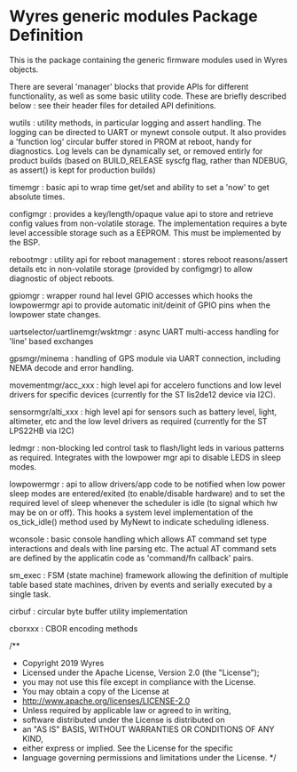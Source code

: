 # Wyres generic modules Package Definition

This is the package containing the generic firmware modules used in Wyres objects.

There are several 'manager' blocks that provide APIs for different functionality, as well as some basic utility code. These are briefly described below : see their header files for detailed API definitions.

wutils : utility methods, in particular logging and assert handling. The logging can be directed to UART or mynewt console output. It also provides a 'function log' circular buffer stored in PROM at reboot, handy for diagnostics. Log levels can be dynamically set, or removed entirly for product builds (based on BUILD_RELEASE syscfg flag, rather than NDEBUG, as assert() is kept for production builds)

timemgr : basic api to wrap time get/set and ability to set a 'now' to get absolute times.

configmgr : provides a key/length/opaque value api to store and retrieve config values from non-volatile storage. The implementation requires a byte level accessible storage such as a EEPROM. This must be implemented by the BSP.

rebootmgr : utility api for reboot management : stores reboot reasons/assert details etc in non-volatile storage (provided by configmgr) to allow diagnostic of object reboots.

gpiomgr : wrapper round hal level GPIO accesses which hooks the lowpowermgr api to provide automatic init/deinit of GPIO pins when the lowpower state changes.

uartselector/uartlinemgr/wsktmgr : async UART multi-access handling for 'line' based exchanges

gpsmgr/minema : handling of GPS module via UART connection, including NEMA decode and error handling.

movementmgr/acc_xxx : high level api for accelero functions and low level drivers for specific devices (currently for the ST lis2de12 device via I2C).

sensormgr/alti_xxx : high level api for sensors such as battery level, light, altimeter, etc and the low level drivers as required (currently for the ST LPS22HB via I2C)

ledmgr : non-blocking led control task to flash/light leds in various patterns as required. Integrates with the lowpower mgr api to disable LEDS in sleep modes.

lowpowermgr : api to allow drivers/app code to be notified when low power sleep modes are entered/exited (to enable/disable hardware) and to set the required level of sleep whenever the scheduler is idle (to signal which hw may be on or off). This hooks a system level implementation of the os_tick_idle() method used by MyNewt to indicate scheduling idleness.

wconsole : basic console handling which allows AT command set type interactions and deals with line parsing etc. The actual AT command sets are defined by the applicatin code as 'command/fn callback' pairs.

sm_exec : FSM (state machine) framework allowing the definition of multiple table based state machines, driven by events and serially executed by a single task. 

cirbuf : circular byte buffer utility implementation

cborxxx : CBOR encoding methods

/**
 * Copyright 2019 Wyres
 * Licensed under the Apache License, Version 2.0 (the "License"); 
 * you may not use this file except in compliance with the License. 
 * You may obtain a copy of the License at
 *    http://www.apache.org/licenses/LICENSE-2.0
 * Unless required by applicable law or agreed to in writing, 
 * software distributed under the License is distributed on 
 * an "AS IS" BASIS, WITHOUT WARRANTIES OR CONDITIONS OF ANY KIND, 
 * either express or implied. See the License for the specific 
 * language governing permissions and limitations under the License.
*/

